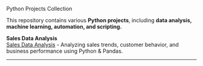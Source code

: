  Python Projects Collection  

This repository contains various **Python projects**, including **data analysis, machine learning, automation, and scripting.**  

**Sales Data Analysis**  
[Sales Data Analysis](sales-data-analysis/) - Analyzing sales trends, customer behavior, and business performance using Python & Pandas.  

---
